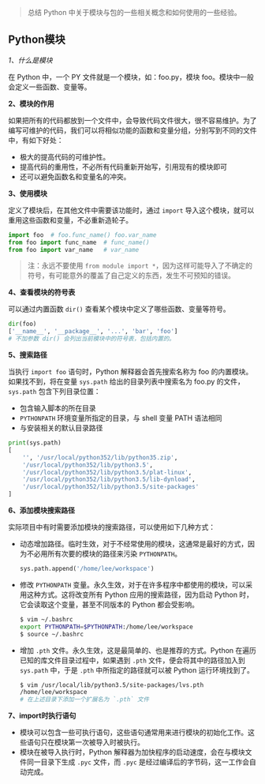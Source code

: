> 总结 Python 中关于模块与包的一些相关概念和如何使用的一些经验。

## Python模块

*1、*什么是模块**

在 Python 中，一个 PY 文件就是一个模块，如：foo.py，模块 foo。模块中一般会定义一些函数、变量等。

**2、模块的作用**

如果把所有的代码都放到一个文件中，会导致代码文件很大，很不容易维护。为了编写可维护的代码，我们可以将相似功能的函数和变量分组，分别写到不同的文件中，有如下好处：

* 极大的提高代码的可维护性。
* 提高代码的重用性，不必所有代码重新开始写，引用现有的模块即可
* 还可以避免函数名和变量名的冲突。

**3、使用模块**

定义了模块后，在其他文件中需要该功能时，通过 `import` 导入这个模块，就可以重用这些函数和变量，不必重新造轮子。

```python
import foo  # foo.func_name() foo.var_name
from foo import func_name  # func_name()
from foo import var_name   # var_name
```
> 注：永远不要使用 `from module import *`，因为这样可能导入了不确定的符号，有可能意外的覆盖了自己定义的东西，发生不可预知的错误。

**4、查看模块的符号表**

可以通过内置函数 `dir()` 查看某个模块中定义了哪些函数、变量等符号。
```python
dir(foo)
['__name__', '__package__', '...', 'bar', 'foo']
# 不加参数 dir() 会列出当前模块中的符号表，包括内置的。
```

**5、搜索路径**

当执行 `import foo` 语句时，Python 解释器会首先搜索名称为 foo 的内置模块。如果找不到，将在变量 `sys.path` 给出的目录列表中搜索名为 foo.py 的文件，`sys.path` 包含下列目录位置：

* 包含输入脚本的所在目录
* `PYTHONPATH` 环境变量所指定的目录，与 shell 变量 PATH 语法相同
* 与安装相关的默认目录路径
```python
print(sys.path)
[
    '', '/usr/local/python352/lib/python35.zip', 
    '/usr/local/python352/lib/python3.5', 
    '/usr/local/python352/lib/python3.5/plat-linux', 
    '/usr/local/python352/lib/python3.5/lib-dynload', 
    '/usr/local/python352/lib/python3.5/site-packages'
]
```

**6、添加模块搜索路径**

实际项目中有时需要添加模块的搜索路径，可以使用如下几种方式：

* 动态增加路径。临时生效，对于不经常使用的模块，这通常是最好的方式，因为不必用所有次要的模块的路径来污染 `PYTHONPATH`。
  ```python
  sys.path.append('/home/lee/workspace')
  ```
* 修改 `PYTHONPATH` 变量。永久生效，对于在许多程序中都使用的模块，可以采用这种方式。这将改变所有 Python 应用的搜索路径，因为启动 Python 时，它会读取这个变量，甚至不同版本的 Python 都会受影响。
  ```bash
  $ vim ~/.bashrc
  export PYTHONPATH=$PYTHONPATH:/home/lee/workspace
  $ source ~/.bashrc
  ```
* 增加 `.pth` 文件。永久生效，这是最简单的、也是推荐的方式。Python 在遍历已知的库文件目录过程中，如果遇到 `.pth` 文件，便会将其中的路径加入到 `sys.path` 中，于是 `.pth` 中所指定的路径就可以被 Python 运行环境找到了。
  ```bash
  $ vim /usr/local/lib/python3.5/site-packages/lvs.pth
  /home/lee/workspace
  # 在上述目录下添加一个扩展名为 `.pth` 文件
  ```

**7、import时执行语句**

* 模块可以包含一些可执行语句，这些语句通常用来进行模块的初始化工作。这些语句只在模块第一次被导入时被执行。
* 模块在被导入执行时，Python 解释器为加快程序的启动速度，会在与模块文件同一目录下生成 `.pyc` 文件，而 `.pyc` 是经过编译后的字节码，这一工作会自动完成。


